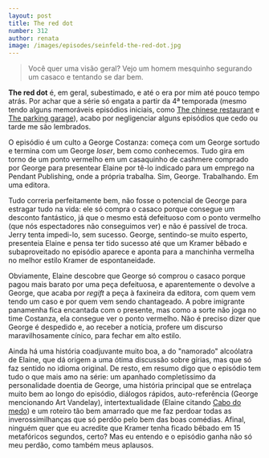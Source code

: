 ```yaml
---
layout: post
title: The red dot
number: 312
author: renata
image: /images/episodes/seinfeld-the-red-dot.jpg
---
```


> Você quer uma visão geral? Vejo um homem mesquinho segurando um casaco e tentando se dar bem.

**The red dot** é, em geral, subestimado, e até o era por mim até pouco tempo atrás. Por achar que a série só engata a partir da 4ª temporada (mesmo tendo alguns memoráveis episódios iniciais, como <a href="https://movimentoseinfeld.com.br/the-chinese-restaurant.html">The chinese restaurant</a> e <a href="https://movimentoseinfeld.com.br/the-parking-garage.html">The parking garage</a>), acabo por negligenciar alguns episódios que cedo ou tarde me são lembrados.

O episódio é um culto a George Costanza: começa com um George sortudo e termina com um George *loser*, bem como conhecemos. Tudo gira em torno de um ponto vermelho em um casaquinho de cashmere comprado por George para presentear Elaine por tê-lo indicado para um emprego na Pendant Publishing, onde a própria trabalha. Sim, George. Trabalhando. Em uma editora.

Tudo correria perfeitamente bem, não fosse o potencial de George para estragar tudo na vida: ele só compra o casaco porque consegue um desconto fantástico, já que o mesmo está defeituoso com o ponto vermelho (que nós espectadores não conseguimos ver) e não é passível de troca. Jerry tenta impedi-lo, sem sucesso. George, sentindo-se muito esperto, presenteia Elaine e pensa ter tido sucesso até que um Kramer bêbado e subaproveitado no episódio aparece e aponta para a manchinha vermelha no melhor estilo Kramer de espontaneidade.

Obviamente, Elaine descobre que George só comprou o casaco porque pagou mais barato por uma peça defeituosa, e aparentemente o devolve a George, que acaba por *regift* a peça à faxineira da editora, com quem vem tendo um caso e por quem vem sendo chantageado. A pobre imigrante panamenha fica encantada com o presente, mas como a sorte não joga no time Costanza, ela consegue ver o ponto vermelho. Não é preciso dizer que George é despedido e, ao receber a notícia, profere um discurso maravilhosamente cínico, para fechar em alto estilo.

Ainda há uma história coadjuvante muito boa, a do "namorado" alcoólatra de Elaine, que dá origem a uma ótima discussão sobre gírias, mas que só faz sentido no idioma original. De resto, em resumo digo que o episódio tem tudo o que mais amo na série: um apanhado completíssimo da personalidade doentia de George, uma história principal que se entrelaça muito bem ao longo do episódio, diálogos rápidos, auto-referência (George mencionando Art Vandelay), intertextualidade (Elaine citando <a href="http://www.imdb.com/title/tt0101540/">Cabo do medo</a>) e um roteiro tão bem amarrado que me faz perdoar todas as inverossimilhanças que só perdôo pelo bem das boas comédias. Afinal, ninguém quer que eu acredite que Kramer tenha ficado bêbado em 15 metafóricos segundos, certo? Mas eu entendo e o episódio ganha não só meu perdão, como também meus aplausos.